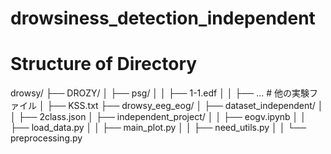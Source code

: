 # drowsiness_detection_independent

# Structure of Directory

drowsy/
├── DROZY/
│		├── psg/
│   │   ├── 1-1.edf
│   │   ├── ... # 他の実験ファイル
│   ├── KSS.txt
├── drowsy_eeg_eog/
│   ├── dataset_independent/
│   │   ├── 2class.json
│   ├── independent_project/
│   │   ├── eogv.ipynb
│   │   ├── load_data.py
│   │   ├── main_plot.py
│   │   ├── need_utils.py
│   │   └── preprocessing.py
